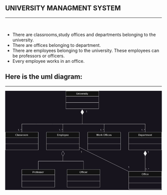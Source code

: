 ## UNIVERSITY MANAGMENT SYSTEM
---------------------------------------

<br>

- There are classrooms,study offices and departments belonging to the university.
- There are offices belonging to department.
- There are employees belonging to the university. These employees can be professors or officers.
- Every employee works in an office.

Here is the uml diagram:
-

---------------------------

![oop1](https://github.com/DTPAaron/PatikaJava/blob/master/src/OOP/UniversityManagementSystem/UniversityManagementSystem.jpg)
